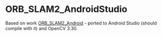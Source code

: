 # ORB_SLAM2_AndroidStudio

Based on work [ORB_SLAM2_Android](https://github.com/FangGet/ORB_SLAM2_Android) - ported to Android Studio (should compile with it) and OpenCV 3.30.

